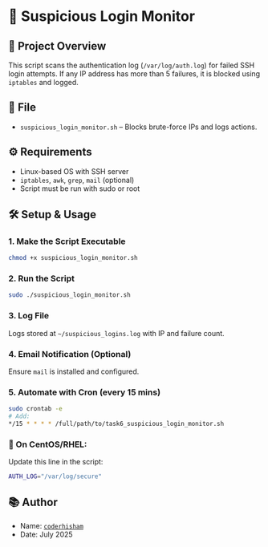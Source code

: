 # 🚨 Suspicious Login Monitor

## 📌 Project Overview

This script scans the authentication log (`/var/log/auth.log`) for failed SSH login attempts. If any IP address has more than 5 failures, it is blocked using `iptables` and logged.

## 📂 File

- `suspicious_login_monitor.sh` – Blocks brute-force IPs and logs actions.

## ⚙️ Requirements

- Linux-based OS with SSH server
- `iptables`, `awk`, `grep`, `mail` (optional)
- Script must be run with sudo or root

## 🛠️ Setup & Usage

### 1. Make the Script Executable

```bash
chmod +x suspicious_login_monitor.sh
```

### 2. Run the Script

```bash
sudo ./suspicious_login_monitor.sh
```

### 3. Log File

Logs stored at `~/suspicious_logins.log` with IP and failure count.

### 4. Email Notification (Optional)

Ensure `mail` is installed and configured.

### 5. Automate with Cron (every 15 mins)

```bash
sudo crontab -e
# Add:
*/15 * * * * /full/path/to/task6_suspicious_login_monitor.sh
```

### 🔐 On CentOS/RHEL:

Update this line in the script:

```bash
AUTH_LOG="/var/log/secure"
```

## 📚 Author

- Name: [`coderhisham`](https://coderhisham.com)
- Date: July 2025
